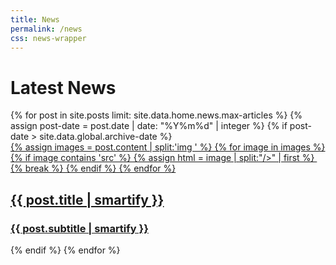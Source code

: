 ```yaml
---
title: News
permalink: /news
css: news-wrapper
---
```

# Latest News

<div class="post-container">
        {% for post in site.posts limit: site.data.home.news.max-articles %}
            {% assign post-date = post.date | date: "%Y%m%d" | integer %}
            {% if post-date > site.data.global.archive-date %}
                <a href="{{ post.url }}">
                    <article>
                        <div class="img-wrapper">
                            {% assign images = post.content | split:'img ' %} 
                            {% for image in images %}
                                {% if image contains 'src' %}
                                    {% assign html = image | split:"/>" | first %}
                                    <img loading="lazy" {{ html }} />
                                    {% break %}
                                {% endif %}
                            {% endfor %}
                        </div>
                        <div class="content-wrapper">
                            <h2>
                                {{ post.title | smartify }}
                            </h2>
                            <h3>
                                {{ post.subtitle | smartify }}
                            </h3>
                        </div>
                    </article>
                </a>
            {% endif %}
        {% endfor %}
    </div>